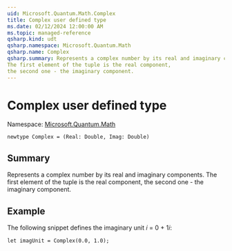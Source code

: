 ```yaml
---
uid: Microsoft.Quantum.Math.Complex
title: Complex user defined type
ms.date: 02/12/2024 12:00:00 AM
ms.topic: managed-reference
qsharp.kind: udt
qsharp.namespace: Microsoft.Quantum.Math
qsharp.name: Complex
qsharp.summary: Represents a complex number by its real and imaginary components.
The first element of the tuple is the real component,
the second one - the imaginary component.
---
```


# Complex user defined type

Namespace: [Microsoft.Quantum.Math](xref:Microsoft.Quantum.Math)

```qsharp
newtype Complex = (Real: Double, Imag: Double)
```

## Summary
Represents a complex number by its real and imaginary components.
The first element of the tuple is the real component,
the second one - the imaginary component.

## Example
The following snippet defines the imaginary unit 𝑖 = 0 + 1𝑖:
```qsharp
let imagUnit = Complex(0.0, 1.0);
```
